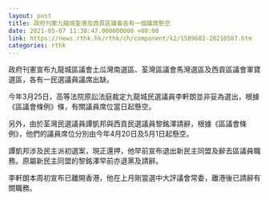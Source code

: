 ```yaml
---
layout: post
title: 政府刊憲九龍城荃灣及西頁區議會各有一個議席懸空
date: 2021-05-07 11:38:47.000000000 +08:00
link: https://news.rthk.hk/rthk/ch/component/k2/1589683-20210507.htm
categories: rthk
---
```


政府刊憲宣布九龍城區議會土瓜灣南選區、荃灣區議會馬灣選區及西貢區議會軍寶選區，各有一民選議員議席出缺。

今年3月25日，高等法院原訟法庭裁定九龍城民選議員李軒朗並非妥為選出，根據《區議會條例》條，有關議員席位當日起懸空。

另外，由於荃灣民選議員譚凱邦與西貢民選議員黎銘澤請辭，根據《區議會條例》，他們的議員席位分別由今年4月20日及5月1日起懸空。

譚凱邦涉及民主派初選案，現正還押，他早前宣布退出新民主同盟及辭去區議員職務。原屬新民主同盟的黎銘澤早前亦退黨及請辭。

李軒朗本周初宣布已離開香港，他在上月剛當選中大評議會常委，離港後已請辭有關職務。
